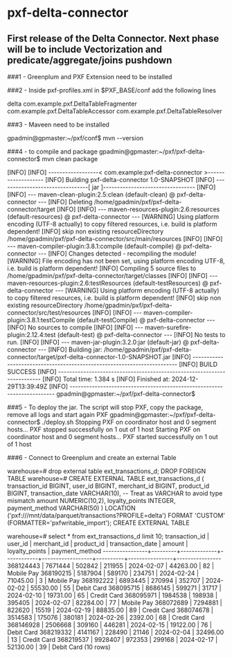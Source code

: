 # pxf-delta-connector
## First release of the Delta Connector. Next phase will be to include Vectorization and predicate/aggregate/joins pushdown

###1 - Greenplum and PXF Extension need to be installed 

###2 - Inside pxf-profiles.xml in $PXF_BASE/conf add the following lines


<profiles>
	<profile>
        <name>delta</name>
        <plugins>
            <fragmenter>com.example.pxf.DeltaTableFragmenter</fragmenter>
	    <accessor>com.example.pxf.DeltaTableAccessor</accessor>
            <resolver>com.example.pxf.DeltaTableResolver</resolver>
        </plugins>
    </profile>
</profiles>



###3 - Maveen need to be installed 

gpadmin@gpmaster:~/pxf/conf$ mvn --version 


###4 - to compile and package 
gpadmin@gpmaster:~/pxf/pxf-delta-connector$ mvn clean package 

[INFO] 
[INFO] ------------------< com.example:pxf-delta-connector >-------------------
[INFO] Building pxf-delta-connector 1.0-SNAPSHOT
[INFO] --------------------------------[ jar ]---------------------------------
[INFO] 
[INFO] --- maven-clean-plugin:2.5:clean (default-clean) @ pxf-delta-connector ---
[INFO] Deleting /home/gpadmin/pxf/pxf-delta-connector/target
[INFO] 
[INFO] --- maven-resources-plugin:2.6:resources (default-resources) @ pxf-delta-connector ---
[WARNING] Using platform encoding (UTF-8 actually) to copy filtered resources, i.e. build is platform dependent!
[INFO] skip non existing resourceDirectory /home/gpadmin/pxf/pxf-delta-connector/src/main/resources
[INFO] 
[INFO] --- maven-compiler-plugin:3.8.1:compile (default-compile) @ pxf-delta-connector ---
[INFO] Changes detected - recompiling the module!
[WARNING] File encoding has not been set, using platform encoding UTF-8, i.e. build is platform dependent!
[INFO] Compiling 5 source files to /home/gpadmin/pxf/pxf-delta-connector/target/classes
[INFO] 
[INFO] --- maven-resources-plugin:2.6:testResources (default-testResources) @ pxf-delta-connector ---
[WARNING] Using platform encoding (UTF-8 actually) to copy filtered resources, i.e. build is platform dependent!
[INFO] skip non existing resourceDirectory /home/gpadmin/pxf/pxf-delta-connector/src/test/resources
[INFO] 
[INFO] --- maven-compiler-plugin:3.8.1:testCompile (default-testCompile) @ pxf-delta-connector ---
[INFO] No sources to compile
[INFO] 
[INFO] --- maven-surefire-plugin:2.12.4:test (default-test) @ pxf-delta-connector ---
[INFO] No tests to run.
[INFO] 
[INFO] --- maven-jar-plugin:3.2.0:jar (default-jar) @ pxf-delta-connector ---
[INFO] Building jar: /home/gpadmin/pxf/pxf-delta-connector/target/pxf-delta-connector-1.0-SNAPSHOT.jar
[INFO] ------------------------------------------------------------------------
[INFO] BUILD SUCCESS
[INFO] ------------------------------------------------------------------------
[INFO] Total time:  1.384 s
[INFO] Finished at: 2024-12-29T13:39:49Z
[INFO] ------------------------------------------------------------------------
gpadmin@gpmaster:~/pxf/pxf-delta-connector$ 

###5 - To deploy the jar. The script will stop PXF, copy the package, remove all logs and start again PXF
gpadmin@gpmaster:~/pxf/pxf-delta-connector$ ./deploy.sh 
Stopping PXF on coordinator host and 0 segment hosts...
PXF stopped successfully on 1 out of 1 host
Starting PXF on coordinator host and 0 segment hosts...
PXF started successfully on 1 out of 1 host

###6 - Connect to Greenplum and create an external Table 

warehouse=# drop external table ext_transactions_d;
DROP FOREIGN TABLE
warehouse=# CREATE EXTERNAL TABLE ext_transactions_d (
    transaction_id   BIGINT,
    user_id          BIGINT,
    merchant_id      BIGINT,
    product_id       BIGINT,
    transaction_date VARCHAR(10), -- Treat as VARCHAR to avoid type mismatch
    amount           NUMERIC(10,2),
    loyalty_points   INTEGER,
    payment_method   VARCHAR(50)
)
LOCATION ('pxf:///mnt/data/parquet/transactions?PROFILE=delta')
FORMAT 'CUSTOM' (FORMATTER='pxfwritable_import');
CREATE EXTERNAL TABLE

warehouse=# select * from ext_transactions_d limit 10; 
 transaction_id | user_id | merchant_id | product_id | transaction_date |  amount  | loyalty_points | payment_method 
----------------+---------+-------------+------------+------------------+----------+----------------+----------------
      368124443 | 7671444 |      502842 |     211955 | 2024-02-07       | 44263.00 |             82 | Mobile Pay
      368190215 | 5187904 |      589170 |     234751 | 2024-02-24       | 71045.00 |              3 | Mobile Pay
      368192222 | 6893445 |      270994 |     352707 | 2024-02-02       | 55530.00 |             55 | Debit Card
      368095715 | 8686145 |      599271 |      31717 | 2024-02-10       | 19731.00 |             65 | Credit Card
      368095971 | 1984538 |      198938 |     395405 | 2024-02-07       | 82284.00 |             77 | Mobile Pay
      368072689 | 7294881 |      822620 |      15519 | 2024-02-19       | 88835.00 |             89 | Credit Card
      368074678 | 3514583 |      175076 |     380181 | 2024-02-26       |  2392.00 |             68 | Credit Card
      368146928 | 2506668 |      309160 |     446281 | 2024-02-15       | 19122.00 |             76 | Debit Card
      368219332 | 4141167 |      228490 |      21146 | 2024-02-04       | 32496.00 |             13 | Credit Card
      368219537 | 9928407 |      972353 |     299168 | 2024-02-17       | 52130.00 |             39 | Debit Card
(10 rows)


